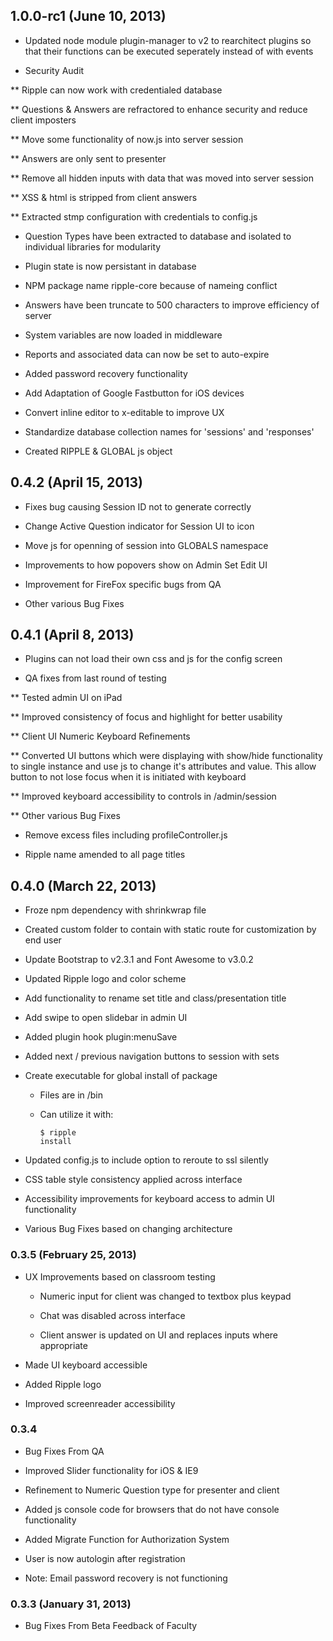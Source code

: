 ## 1.0.0-rc1 (June 10, 2013)

* Updated node module plugin-manager to v2 to rearchitect plugins so that their functions can be executed seperately instead of with events

* Security Audit

** Ripple can now work with credentialed database

** Questions & Answers are refractored to enhance security and reduce client imposters

** Move some functionality of now.js into server session

** Answers are only sent to presenter

** Remove all hidden inputs with data that was moved into server session

** XSS & html is stripped from client answers

** Extracted stmp configuration with credentials to config.js

* Question Types have been extracted to database and isolated to individual libraries for modularity

* Plugin state is now persistant in database

* NPM package name ripple-core because of nameing conflict

* Answers have been truncate to 500 characters to improve efficiency of server

* System variables are now loaded in middleware

* Reports and associated data can now be set to auto-expire

* Added password recovery functionality

* Add Adaptation of Google Fastbutton for iOS devices

* Convert inline editor to x-editable to improve UX

* Standardize database collection names for 'sessions' and 'responses'

* Created RIPPLE & GLOBAL js object 



## 0.4.2 (April 15, 2013)

* Fixes bug causing Session ID not to generate correctly

* Change Active Question indicator for Session UI to icon

* Move js for openning of session into GLOBALS namespace

* Improvements to how popovers show on Admin Set Edit UI

* Improvement for FireFox specific bugs from QA

* Other various Bug Fixes


## 0.4.1 (April 8, 2013)

* Plugins can not load their own css and js for the config screen

* QA fixes from last round of testing

** Tested admin UI on iPad

** Improved consistency of focus and highlight for better usability

** Client UI Numeric Keyboard Refinements

** Converted UI buttons which were displaying with show/hide functionality to single instance and use js to change it's attributes and value. This allow button to not lose focus when it is initiated with keyboard

** Improved keyboard accessibility to controls in /admin/session

** Other various Bug Fixes

* Remove excess files including profileController.js

* Ripple name amended to all page titles


## 0.4.0 (March 22, 2013)

* Froze npm dependency with shrinkwrap file

* Created custom folder to contain with static route for customization by end user

* Update Bootstrap to v2.3.1 and Font Awesome to v3.0.2

* Updated Ripple logo and color scheme

* Add functionality to rename set title and class/presentation title

* Add swipe to open slidebar in admin UI

* Added plugin hook plugin:menuSave

* Added next / previous navigation buttons to session with sets

* Create executable for global install of package

	- Files are in /bin

	- Can utilize it with: <pre><code>$ ripple install</code></pre>

* Updated config.js to include option to reroute to ssl silently

* CSS table style consistency applied across interface

* Accessibility improvements for keyboard access to admin UI functionality

* Various Bug Fixes based on changing architecture 


### 0.3.5 (February 25, 2013)

* UX Improvements based on classroom testing
		
	- Numeric input for client was changed to textbox plus keypad
		
	- Chat was disabled across interface
		
	- Client answer is updated on UI and replaces inputs where appropriate

* Made UI keyboard accessible 

* Added Ripple logo

* Improved screenreader accessibility

### 0.3.4 

* Bug Fixes From QA

* Improved Slider functionality for iOS & IE9

* Refinement to Numeric Question type for presenter and client

* Added js console code for browsers that do not have console functionality

* Added Migrate Function for Authorization System

* User is now autologin after registration

* Note: Email password recovery is not functioning

### 0.3.3 (January 31, 2013)

* Bug Fixes From Beta Feedback of Faculty

